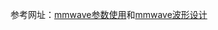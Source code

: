 参考网址：[mmwave参数使用](https://e2e.ti.com/support/sensors-group/sensors/f/sensors-forum/864499/mmwave-studio-sensors-configuration-selection-and-significance-in-the-sensor-configuration-tab)和[mmwave波形设计](https://blog.csdn.net/weixin_45696224/article/details/130044531)
